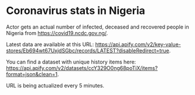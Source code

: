# Coronavirus stats in Nigeria

Actor gets an actual number of infected, deceased and recovered people in Nigeria from https://covid19.ncdc.gov.ng/.

Latest data are available at this URL: https://api.apify.com/v2/key-value-stores/Eb694wt67UxjdSGbc/records/LATEST?disableRedirect=true.

You can find a dataset with unique history items here: https://api.apify.com/v2/datasets/ccY329O0ng68poTiX/items?format=json&clean=1.

URL is being actualized every 5 minutes.
